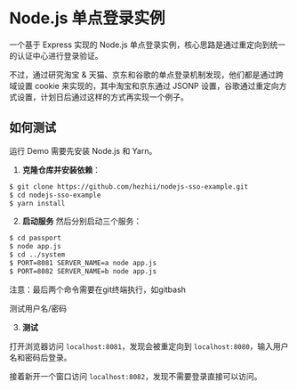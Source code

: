 # Node.js 单点登录实例

一个基于 Express 实现的 Node.js 单点登录实例，核心思路是通过重定向到统一的认证中心进行登录验证。

不过，通过研究淘宝 & 天猫、京东和谷歌的单点登录机制发现，他们都是通过跨域设置 cookie 来实现的，其中淘宝和京东通过 JSONP 设置，谷歌通过重定向方式设置，计划日后通过这样的方式再实现一个例子。

## 如何测试

运行 Demo 需要先安装 Node.js 和 Yarn。

1. **克隆仓库并安装依赖**：

```bash
$ git clone https://github.com/hezhii/nodejs-sso-example.git
$ cd nodejs-sso-example
$ yarn install
```

2. **启动服务**
然后分别启动三个服务：
  
```bash
$ cd passport
$ node app.js
$ cd ../system
$ PORT=8081 SERVER_NAME=a node app.js
$ PORT=8082 SERVER_NAME=b node app.js
```
注意：最后两个命令需要在git终端执行，如gitbash

测试用户名/密码

3. **测试**

打开浏览器访问 `localhost:8081`，发现会被重定向到 `localhost:8080`，输入用户名和密码后登录。

接着新开一个窗口访问 `localhost:8082`，发现不需要登录直接可以访问。
